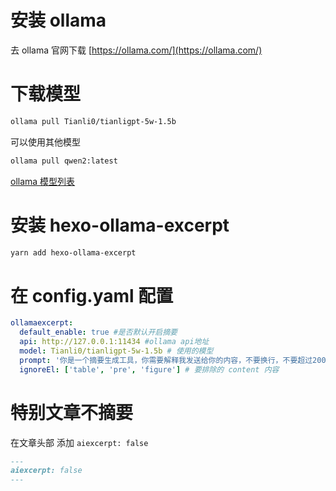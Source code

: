 # 安装 ollama

去 ollama 官网下载
[https://ollama.com/](https://ollama.com/)

# 下载模型

```sh
ollama pull Tianli0/tianligpt-5w-1.5b
```

可以使用其他模型

```sh
ollama pull qwen2:latest
```

[ollama 模型列表](https://ollama.com/library)

# 安装 hexo-ollama-excerpt

```sh
yarn add hexo-ollama-excerpt
```

# 在 config.yaml 配置

```yaml
ollamaexcerpt:
  default_enable: true #是否默认开启摘要
  api: http://127.0.0.1:11434 #ollama api地址
  model: Tianli0/tianligpt-5w-1.5b # 使用的模型
  prompt: '你是一个摘要生成工具，你需要解释我发送给你的内容，不要换行，不要超过200字，只需要介绍文章的内容，不需要提出建议和缺少的东西。请用中文回答，输出的内容开头为“这篇文章介绍了”' #提示词
  ignoreEl: ['table', 'pre', 'figure'] # 要排除的 content 内容
```

# 特别文章不摘要

在文章头部 添加 `aiexcerpt: false`

```markdown
---
aiexcerpt: false
---
```
